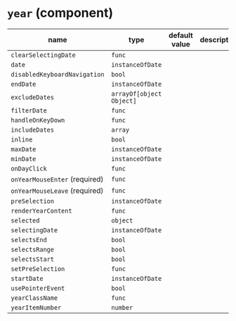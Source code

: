# `year` (component)

| name                          | type                     | default value | description |
| ----------------------------- | ------------------------ | ------------- | ----------- |
| `clearSelectingDate`          | `func`                   |               |             |
| `date`                        | `instanceOfDate`         |               |             |
| `disabledKeyboardNavigation`  | `bool`                   |               |             |
| `endDate`                     | `instanceOfDate`         |               |             |
| `excludeDates`                | `arrayOf[object Object]` |               |             |
| `filterDate`                  | `func`                   |               |             |
| `handleOnKeyDown`             | `func`                   |               |             |
| `includeDates`                | `array`                  |               |             |
| `inline`                      | `bool`                   |               |             |
| `maxDate`                     | `instanceOfDate`         |               |             |
| `minDate`                     | `instanceOfDate`         |               |             |
| `onDayClick`                  | `func`                   |               |             |
| `onYearMouseEnter` (required) | `func`                   |               |             |
| `onYearMouseLeave` (required) | `func`                   |               |             |
| `preSelection`                | `instanceOfDate`         |               |             |
| `renderYearContent`           | `func`                   |               |             |
| `selected`                    | `object`                 |               |             |
| `selectingDate`               | `instanceOfDate`         |               |             |
| `selectsEnd`                  | `bool`                   |               |             |
| `selectsRange`                | `bool`                   |               |             |
| `selectsStart`                | `bool`                   |               |             |
| `setPreSelection`             | `func`                   |               |             |
| `startDate`                   | `instanceOfDate`         |               |             |
| `usePointerEvent`             | `bool`                   |               |             |
| `yearClassName`               | `func`                   |               |             |
| `yearItemNumber`              | `number`                 |               |             |
